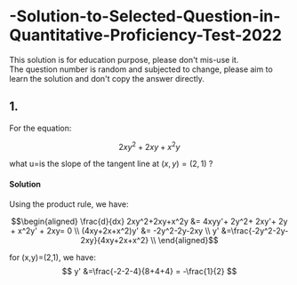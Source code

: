 # -Solution-to-Selected-Question-in-Quantitative-Proficiency-Test-2022
This solution is for education purpose, please don't mis-use it. <br>
The question number is random and subjected to change, please aim to learn the solution and don't copy the answer directly. <br>

## 1.
For the equation:

$$ 2xy^2+2xy+x^2y $$

what u=is the slope of the tangent line at $(x,y)=(2,1)$ ? 

#### Solution
Using the product rule, we have:

$$\begin{aligned}
\frac{d}{dx} 2xy^2+2xy+x^2y &= 4xyy'+ 2y^2+ 2xy'+ 2y + x^2y' + 2xy= 0 \\ 
(4xy+2x+x^2)y' &= -2y^2-2y-2xy  \\
y' &=\frac{-2y^2-2y-2xy}{4xy+2x+x^2} \\
\end{aligned}$$

for (x,y)=(2,1), we have:
$$ y' &=\frac{-2-2-4}{8+4+4} = -\frac{1}{2} $$
